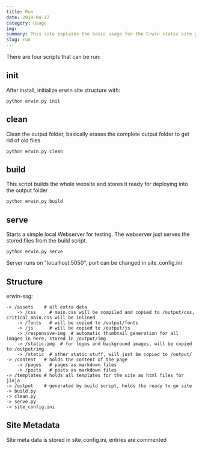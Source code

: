 ```yaml
---
title: Run
date: 2019-04-17
category: Usage
img: 
summary: This site explains the basic usage for the Erwin static site generator
slug: run
---
```


There are four scripts that can be run:

## init
After install, initialize erwin site structure with:

    python erwin.py init


## clean
Clean the output folder, basically erases the complete output folder to get rid of old files

    python erwin.py clean


## build
This script builds the whole website and stores it ready for deploying into the output folder

    python erwin.py build


## serve
Starts a simple local Webserver for testing. The webserver just serves the stored files from the build script.

    python erwin.py serve

Server runs on "localhost:5050", port can be changed in site_config.ini

## Structure

erwin-ssg:

    -> /assets    # all extra data   
        -> /css     # main.css will be compiled and copied to /output/css, critical_main.css will be inlined   
        -> /fonts   # will be copied to /output/fonts   
        -> /js      # will be copied to /output/js   
        -> /responsive-img  # automatic thumbnail generation for all images in here, stored in /output/img   
        -> /static-img  # for logos and background images, will be copied to /output/img   
        -> /static  # other static stuff, will just be copied to /output/   
    -> /content   # holds the content of the page   
        -> /pages   # pages as markdown files   
        -> /posts   # posts as markdown files   
    -> /templates # holds all templates for the site as html files for jinja   
    -> /output    # generated by build script, holds the ready to go site 
    -> build.py
    -> clean.py
    -> serve.py
    -> site_config.ini  

 
## Site Metadata
Site meta data is stored in site_config.ini, entries are commented